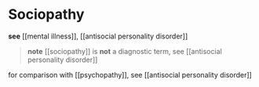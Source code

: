 # Sociopathy

**see** [[mental illness]], [[antisocial personality disorder]]

> **note** [[sociopathy]] is **not** a diagnostic term, see [[antisocial personality disorder]]

for comparison with [[psychopathy]], see [[antisocial personality disorder]]
